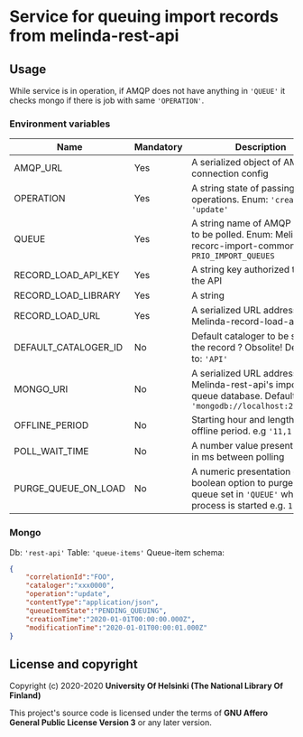 # Service for queuing import records from melinda-rest-api

## Usage
While service is in operation, if AMQP does not have anything in `'QUEUE'` it checks mongo if there is job with same `'OPERATION'`.

### Environment variables
| Name                 | Mandatory | Description                                                                                                        |
|----------------------|-----------|--------------------------------------------------------------------------------------------------------------------|
| AMQP_URL             | Yes       | A serialized object of AMQP connection config                                                                      |
| OPERATION            | Yes       | A string state of passing operations. Enum: `'create'` or `'update'`                                               |
| QUEUE                | Yes       | A string name of AMQP queue to be polled. Enum: Melinda-recorc-import-commons `PRIO_IMPORT_QUEUES`                 |
| RECORD_LOAD_API_KEY  | Yes       | A string key authorized to use the API                                                                             |
| RECORD_LOAD_LIBRARY  | Yes       | A string                                                                                                           |
| RECORD_LOAD_URL      | Yes       | A serialized URL address of Melinda-record-load-api                                                                |
| DEFAULT_CATALOGER_ID | No        | Default cataloger to be set to the record ? Obsolite! Defaults to: `'API'`                                         |
| MONGO_URI            | No        | A serialized URL address of Melinda-rest-api's import queue database. Defaults to `'mongodb://localhost:27017/db'` |
| OFFLINE_PERIOD       | No        | Starting hour and length of offline period. e.g `'11,1'`                                                           |
| POLL_WAIT_TIME       | No        | A number value presenting time in ms between polling                                                               |
| PURGE_QUEUE_ON_LOAD  | No        | A numeric presentation of boolean option to purge AMQP queue set in `'QUEUE'` when process is started e.g. `1`     |

### Mongo
Db: `'rest-api'`
Table: `'queue-items'`
Queue-item schema:
```json
{
	"correlationId":"FOO",
	"cataloger":"xxx0000",
	"operation":"update",
	"contentType":"application/json",
	"queueItemState":"PENDING_QUEUING",
	"creationTime":"2020-01-01T00:00:00.000Z",
	"modificationTime":"2020-01-01T00:00:01.000Z"
}
```

## License and copyright

Copyright (c) 2020-2020 **University Of Helsinki (The National Library Of Finland)**

This project's source code is licensed under the terms of **GNU Affero General Public License Version 3** or any later version.